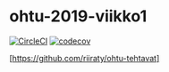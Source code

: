 # ohtu-2019-viikko1

[![CircleCI](https://circleci.com/gh/riiraty/ohtu-2019-viikko1.svg?style=svg)](https://circleci.com/gh/riiraty/ohtu-2019-viikko1) [![codecov](https://codecov.io/gh/riiraty/ohtu-2019-viikko1/branch/master/graph/badge.svg)](https://codecov.io/gh/riiraty/ohtu-2019-viikko1)

[https://github.com/riiraty/ohtu-tehtavat]
